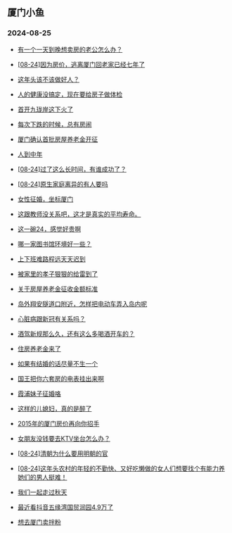 ## 厦门小鱼 
### 2024-08-25

+ [有一个一天到晚想卖房的老公怎么办？](http://bbs.xmfish.com/read-htm-tid-18235664.html)

+ [[08-24]因为房价，逃离厦门回老家已经七年了](http://bbs.xmfish.com/read-htm-tid-18235579.html)

+ [这年头该不该做好人？](http://bbs.xmfish.com/read-htm-tid-18235624.html)

+ [人的健康没搞定，现在要给房子做体检](http://bbs.xmfish.com/read-htm-tid-18235548.html)

+ [首开九珑岸这下火了](http://bbs.xmfish.com/read-htm-tid-18235722.html)

+ [每次下跌的时候，总有房闹](http://bbs.xmfish.com/read-htm-tid-18235648.html)

+ [厦门确认首批房屋养老金开征](http://bbs.xmfish.com/read-htm-tid-18235653.html)

+ [人到中年](http://bbs.xmfish.com/read-htm-tid-18235552.html)

+ [[08-24]过了这么长时间，有谁成功了？](http://bbs.xmfish.com/read-htm-tid-18235619.html)

+ [[08-24]原生家庭离异的有人要吗](http://bbs.xmfish.com/read-htm-tid-18235528.html)

+ [女性征婚，坐标厦门](http://bbs.xmfish.com/read-htm-tid-18235641.html)

+ [这跟教师没关系吧，这才是真实的平均寿命。](http://bbs.xmfish.com/read-htm-tid-18235685.html)

+ [这一碗24，感觉好贵啊](http://bbs.xmfish.com/read-htm-tid-18235772.html)

+ [哪一家图书馆环境好一些？](http://bbs.xmfish.com/read-htm-tid-18235650.html)

+ [上下班难路程远天天迟到](http://bbs.xmfish.com/read-htm-tid-18235723.html)

+ [被家里的孝子狠狠的给雷到了](http://bbs.xmfish.com/read-htm-tid-18235751.html)

+ [关于房屋养老金征收金额标准](http://bbs.xmfish.com/read-htm-tid-18235786.html)

+ [岛外翔安隧道口附近，怎样把电动车弄入岛内呢](http://bbs.xmfish.com/read-htm-tid-18235692.html)

+ [心脏病跟新冠有关系吗？](http://bbs.xmfish.com/read-htm-tid-18235713.html)

+ [酒驾新规那么久，还有这么多喝酒开车的？](http://bbs.xmfish.com/read-htm-tid-18235681.html)

+ [住房养老金来了](http://bbs.xmfish.com/read-htm-tid-18235687.html)

+ [如果有结婚的话尽量不生一个](http://bbs.xmfish.com/read-htm-tid-18235847.html)

+ [国王把你六套房的电表挂出来啊](http://bbs.xmfish.com/read-htm-tid-18235833.html)

+ [霞浦妹子征婚咯](http://bbs.xmfish.com/read-htm-tid-18235781.html)

+ [这样的儿媳妇，真的是醉了](http://bbs.xmfish.com/read-htm-tid-18235824.html)

+ [2015年的厦门房价再向你招手](http://bbs.xmfish.com/read-htm-tid-18235837.html)

+ [女朋友没钱要去KTV坐台怎么办？](http://bbs.xmfish.com/read-htm-tid-18235879.html)

+ [[08-24]清朝为什么要用明朝的官](http://bbs.xmfish.com/read-htm-tid-18235746.html)

+ [[08-24]这年头农村的年轻的不勤快、又好吃懒做的女人们想要找个有能力养她们的男人挺难！](http://bbs.xmfish.com/read-htm-tid-18235818.html)

+ [我们一起走过秋天](http://bbs.xmfish.com/read-htm-tid-18235778.html)

+ [最近看抖音五缘湾国贸润园4.9万了](http://bbs.xmfish.com/read-htm-tid-18235939.html)

+ [想去厦门卖拌粉](http://bbs.xmfish.com/read-htm-tid-18235827.html)

